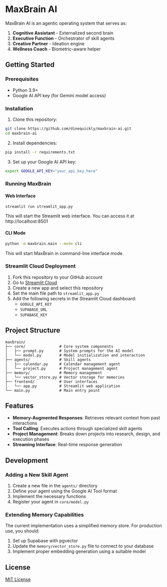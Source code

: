 # MaxBrain AI

MaxBrain AI is an agentic operating system that serves as:
1. **Cognitive Assistant** - Externalized second brain
2. **Executive Function** - Orchestrator of skill agents
3. **Creative Partner** - Ideation engine
4. **Wellness Coach** - Biometric-aware helper

## Getting Started

### Prerequisites

- Python 3.9+
- Google AI API key (for Gemini model access)

### Installation

1. Clone this repository:
```bash
git clone https://github.com/dinequickly/maxbrain-ai.git
cd maxbrain-ai
```

2. Install dependencies:
```bash
pip install -r requirements.txt
```

3. Set up your Google AI API key:
```bash
export GOOGLE_API_KEY="your_api_key_here"
```

### Running MaxBrain

#### Web Interface

```bash
streamlit run streamlit_app.py
```

This will start the Streamlit web interface. You can access it at http://localhost:8501

#### CLI Mode

```bash
python -m maxbrain.main --mode cli
```

This will start MaxBrain in command-line interface mode.

### Streamlit Cloud Deployment

1. Fork this repository to your GitHub account
2. Go to [Streamlit Cloud](https://streamlit.io/cloud)
3. Create a new app and select this repository
4. Set the main file path to `streamlit_app.py`
5. Add the following secrets in the Streamlit Cloud dashboard:
   - `GOOGLE_API_KEY`
   - `SUPABASE_URL`
   - `SUPABASE_KEY`

## Project Structure

```
maxbrain/
├── core/               # Core system components
│   ├── prompt.py       # System prompts for the AI model
│   └── model.py        # Model initialization and interaction
├── agents/             # Skill agents
│   ├── calendar.py     # Calendar management agent
│   └── project.py      # Project management agent
├── memory/             # Memory management
│   └── vector_store.py # Vector storage for memories
├── frontend/           # User interfaces
│   └── app.py          # Streamlit web application
└── main.py             # Main entry point
```

## Features

- **Memory-Augmented Responses**: Retrieves relevant context from past interactions
- **Tool Calling**: Executes actions through specialized skill agents
- **Project Management**: Breaks down projects into research, design, and execution phases
- **Streaming Interface**: Real-time response generation

## Development

### Adding a New Skill Agent

1. Create a new file in the `agents/` directory
2. Define your agent using the Google AI Tool format
3. Implement the necessary functions
4. Register your agent in `core/model.py`

### Extending Memory Capabilities

The current implementation uses a simplified memory store. For production use, you should:

1. Set up Supabase with pgvector
2. Update the `memory/vector_store.py` file to connect to your database
3. Implement proper embedding generation using a suitable model

## License

[MIT License](LICENSE)
